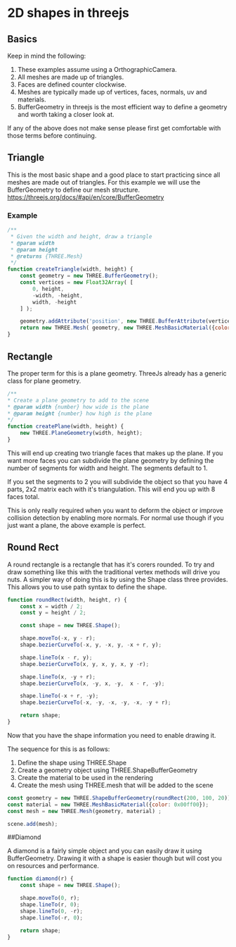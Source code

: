 # 2D shapes in threejs

## Basics

Keep in mind the following:

1. These examples assume using a OrthographicCamera.
1. All meshes are made up of triangles.
1. Faces are defined counter clockwise.
1. Meshes are typically made up of vertices, faces, normals, uv and materials.
1. BufferGeometry in threejs is the most efficient way to define a geometry and worth taking a closer look at.

If any of the above does not make sense please first get comfortable with those terms before continuing.

## Triangle

This is the most basic shape and a good place to start practicing since all meshes are made out of triangles.
For this example we will use the BufferGeometry to define our mesh structure.
https://threejs.org/docs/#api/en/core/BufferGeometry

### Example

```js
/**
 * Given the width and height, draw a triangle
 * @param width
 * @param height
 * @returns {THREE.Mesh}
 */
function createTriangle(width, height) {
    const geometry = new THREE.BufferGeometry();
    const vertices = new Float32Array( [
        0, height,
        -width, -height,
        width, -height
    ] );

    geometry.addAttribute('position', new THREE.BufferAttribute(vertices, 2));
    return new THREE.Mesh( geometry, new THREE.MeshBasicMaterial({color: 0xff0000}));
}
```


## Rectangle

The proper term for this is a plane geometry.
ThreeJs already has a generic class for plane geometry.

```js
/**
* Create a plane geometry to add to the scene
* @param width {number} how wide is the plane
* @param height {number} how high is the plane
*/
function createPlane(width, height) {
    new THREE.PlaneGeometry(width, height);
}
```

This will end up creating two triangle faces that makes up the plane.
If you want more faces you can subdivide the plane geometry by defining the number of segments for width and height.
The segments default to 1.

If you set the segments to 2 you will subdivide the object so that you have 4 parts, 2x2 matrix each with it's triangulation.
This will end you up with 8 faces total.

This is only really required when you want to deform the object or improve collision detection by enabling more normals.
For normal use though if you just want a plane, the above example is perfect. 

## Round Rect

A round rectangle is a rectangle that has it's corers rounded.
To try and draw something like this with the traditional vertex methods will drive you nuts.
A simpler way of doing this is by using the Shape class three provides.
This allows you to use path syntax to define the shape.

```js
function roundRect(width, height, r) {
    const x = width / 2;
    const y = height / 2;

    const shape = new THREE.Shape();

    shape.moveTo(-x, y - r);
    shape.bezierCurveTo(-x, y, -x, y, -x + r, y);

    shape.lineTo(x - r, y);
    shape.bezierCurveTo(x, y, x, y, x, y -r);

    shape.lineTo(x, -y + r);
    shape.bezierCurveTo(x, -y, x, -y,  x - r, -y);

    shape.lineTo(-x + r, -y);
    shape.bezierCurveTo(-x, -y, -x, -y, -x, -y + r);

    return shape;
}
```

Now that you have the shape information you need to enable drawing it.

The sequence for this is as follows:

1. Define the shape using THREE.Shape
1. Create a geometry object using THREE.ShapeBufferGeometry
1. Create the material to be used in the rendering
1. Create the mesh using THREE.mesh that will be added to the scene

```js
const geometry = new THREE.ShapeBufferGeometry(roundRect(200, 100, 20));
const material = new THREE.MeshBasicMaterial({color: 0x00ff00});
const mesh = new THREE.Mesh(geometry, material) ;

scene.add(mesh);
```

##Diamond

A diamond is a fairly simple object and you can easily draw it using BufferGeometry.
Drawing it with a shape is easier though but will cost you on resources and performance.

```js
function diamond(r) {
    const shape = new THREE.Shape();

    shape.moveTo(0, r);
    shape.lineTo(r, 0);
    shape.lineTo(0, -r);
    shape.lineTo(-r, 0);

    return shape;
}
```